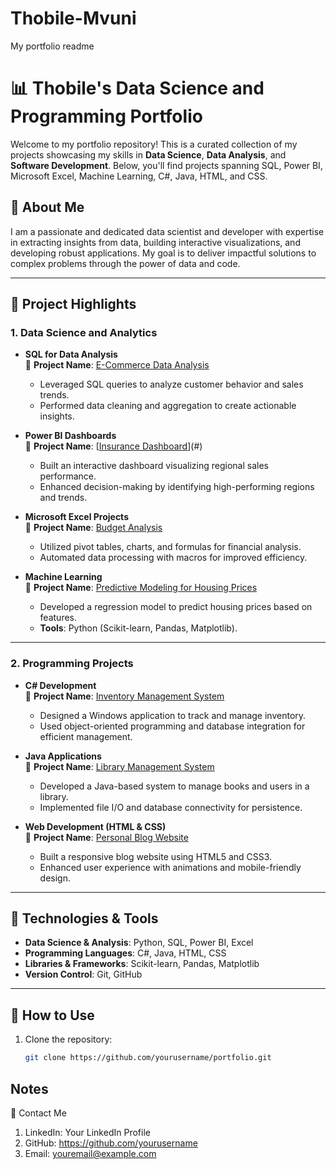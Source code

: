 # Thobile-Mvuni
My portfolio readme

# 📊 Thobile's Data Science and Programming Portfolio

Welcome to my portfolio repository! This is a curated collection of my projects showcasing my skills in **Data Science**, **Data Analysis**, and **Software Development**. Below, you'll find projects spanning SQL, Power BI, Microsoft Excel, Machine Learning, C#, Java, HTML, and CSS. 

## 🚀 About Me

I am a passionate and dedicated data scientist and developer with expertise in extracting insights from data, building interactive visualizations, and developing robust applications. My goal is to deliver impactful solutions to complex problems through the power of data and code.

---

## 📁 Project Highlights

### 1. **Data Science and Analytics**
- **SQL for Data Analysis**  
  📌 **Project Name**: [E-Commerce Data Analysis](#)  
  - Leveraged SQL queries to analyze customer behavior and sales trends.  
  - Performed data cleaning and aggregation to create actionable insights.

- **Power BI Dashboards**  
  📌 **Project Name**: [[Insurance Dashboard](https://github.com/ThobMvuni/Powerbi-dashboards/tree/main)](#)  
  - Built an interactive dashboard visualizing regional sales performance.  
  - Enhanced decision-making by identifying high-performing regions and trends.  

- **Microsoft Excel Projects**  
  📌 **Project Name**: [Budget Analysis](#)  
  - Utilized pivot tables, charts, and formulas for financial analysis.  
  - Automated data processing with macros for improved efficiency.  

- **Machine Learning**  
  📌 **Project Name**: [Predictive Modeling for Housing Prices](#)  
  - Developed a regression model to predict housing prices based on features.  
  - **Tools**: Python (Scikit-learn, Pandas, Matplotlib).  

---

### 2. **Programming Projects**
- **C# Development**  
  📌 **Project Name**: [Inventory Management System](#)  
  - Designed a Windows application to track and manage inventory.  
  - Used object-oriented programming and database integration for efficient management.  

- **Java Applications**  
  📌 **Project Name**: [Library Management System](#)  
  - Developed a Java-based system to manage books and users in a library.  
  - Implemented file I/O and database connectivity for persistence.  

- **Web Development (HTML & CSS)**  
  📌 **Project Name**: [Personal Blog Website](#)  
  - Built a responsive blog website using HTML5 and CSS3.  
  - Enhanced user experience with animations and mobile-friendly design.  

---

## 🔧 Technologies & Tools
- **Data Science & Analysis**: Python, SQL, Power BI, Excel  
- **Programming Languages**: C#, Java, HTML, CSS  
- **Libraries & Frameworks**: Scikit-learn, Pandas, Matplotlib  
- **Version Control**: Git, GitHub  

---

## 📜 How to Use
1. Clone the repository:  
   ```bash
   git clone https://github.com/yourusername/portfolio.git

## Notes
🌟 Contact Me
1. LinkedIn: Your LinkedIn Profile
2. GitHub: https://github.com/yourusername
3. Email: youremail@example.com

